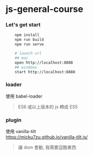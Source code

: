 # js-general-course

### Let's get start

```zsh
    npm install
    npm run build
    npm run serve

    # launch url
    ## mac
    open http://localhost:8888
    ## windows
    start http://localhost:8888
```

### loader

使用 babel-loader  <br>
> ES6 或以上版本的 js 轉成 ES5

### plugin

使用 vanilla-tilt  <br>
https://micku7zu.github.io/vanilla-tilt.js/
> 讓 dom 會動, 我需要這酷東西



